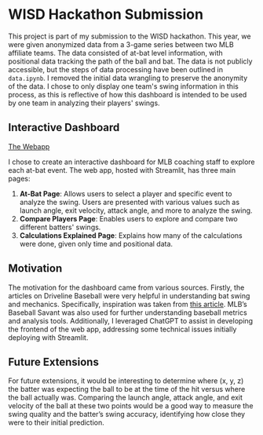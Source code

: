 # WISD Hackathon Submission

This project is part of my submission to the WISD hackathon. This year, we were given anonymized data from a 3-game series between two MLB affiliate teams. The data consisted of at-bat level information, with positional data tracking the path of the ball and bat. The data is not publicly accessible, but the steps of data processing have been outlined in `data.ipynb`. I removed the initial data wrangling to preserve the anonymity of the data. I chose to only display one team's swing information in this process, as this is reflective of how this dashboard is intended to be used by one team in analyzing their players' swings. 

## Interactive Dashboard
[The Webapp](https://wisd-hackathon-bat-tracking-dashboard.streamlit.app/)

I chose to create an interactive dashboard for MLB coaching staff to explore each at-bat event. The web app, hosted with Streamlit, has three main pages:

1. **At-Bat Page**: Allows users to select a player and specific event to analyze the swing. Users are presented with various values such as launch angle, exit velocity, attack angle, and more to analyze the swing.
2. **Compare Players Page**: Enables users to explore and compare two different batters' swings.
3. **Calculations Explained Page**: Explains how many of the calculations were done, given only time and positional data.

## Motivation

The motivation for the dashboard came from various sources. Firstly, the articles on Driveline Baseball were very helpful in understanding bat swing and mechanics. Specifically, inspiration was taken from [this article](https://www.drivelinebaseball.com/2022/12/hitting-biomechanics-barrel-direction/). MLB’s Baseball Savant was also used for further understanding baseball metrics and analysis tools. Additionally, I leveraged ChatGPT to assist in developing the frontend of the web app, addressing some technical issues initially deploying with Streamlit.

## Future Extensions

For future extensions, it would be interesting to determine where (x, y, z) the batter was expecting the ball to be at the time of the hit versus where the ball actually was. Comparing the launch angle, attack angle, and exit velocity of the ball at these two points would be a good way to measure the swing quality and the batter’s swing accuracy, identifying how close they were to their initial prediction.
